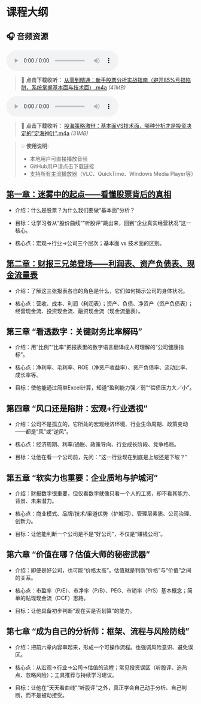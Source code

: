 
# 课程大纲

## 🎧 音频资源

<audio controls>
  <source src="./从零到精通：新手股票分析实战指南（避开85_亏损陷阱，系统掌握基本面与技术面）.m4a" type="audio/mp4">
  您的浏览器不支持音频播放，请下载音频文件收听。
</audio>

> 🎵 **点击下载收听：** [从零到精通：新手股票分析实战指南（避开85%亏损陷阱，系统掌握基本面与技术面）.m4a](从零到精通：新手股票分析实战指南（避开85_亏损陷阱，系统掌握基本面与技术面）.m4a) *(41MB)*

<audio controls>
  <source src="./股海策略激辩：基本面VS技术面，哪种分析才是投资决定的"定海神针".m4a" type="audio/mp4">
  您的浏览器不支持音频播放，请下载音频文件收听。
</audio>

> 🎵 **点击下载收听：** [股海策略激辩：基本面VS技术面，哪种分析才是投资决定的"定海神针".m4a](股海策略激辩：基本面VS技术面，哪种分析才是投资决定的"定海神针".m4a) *(31MB)*

> 💡 **使用说明**: 
> - 本地用户可直接播放音频
> - GitHub用户请点击下载链接
> - 支持所有主流播放器（VLC、QuickTime、Windows Media Player等）



## [第一章：迷雾中的起点——看懂股票背后的真相](第一章：迷雾中的起点——看懂股票背后的真相.md)

- 介绍：什么是股票？为什么我们要做“基本面”分析？

- 目标：让学习者从“股价曲线”“听股评”跳出来，回到“企业真实经营状况”这一核心。

- 核心点：宏观→行业→公司三个层次；基本面 vs 技术面的区别。



## [第二章：财报三兄弟登场——利润表、资产负债表、现金流量表](第二章：财报三兄弟登场——利润表、资产负债表、现金流量表.md)

- 介绍：了解这三张报表各自的角色是什么，它们如何揭示公司的身体状况。

- 核心点：营收、成本、利润（利润表）；资产、负债、净资产（资产负债表）；经营现金流、投资现金流、融资现金流（现金流量表）。

## 第三章 “看透数字：关键财务比率解码”

- 介绍：用“比例”“比率”把报表里的数字语言翻译成人可理解的“公司健康指标”。

- 核心点：净利率、毛利率、ROE（净资产收益率）、资产负债率、流动比率、成长率等。

- 目标：使他能通过简单Excel计算，知道“盈利能力强／弱”“偿债压力大／小”。

## 第四章 “风口还是陷阱：宏观+行业透视”

- 介绍：公司不是孤立的，它所处的宏观经济环境、行业生命周期、政策变动——都是“风”或“逆风”。

- 核心点：经济周期、利率/通胀、政策导向、行业成长阶段、竞争格局。

- 目标：让他在看一个公司前，先问：“这一行业现在到底是上坡还是下坡？”

## 第五章 “软实力也重要：企业质地与护城河”

- 介绍：财报数字很重要，但仅看数字就像只看一个人的工资，却不看其能力、背景、未来潜力。

- 核心点：商业模式、品牌/技术/渠道优势（护城河）、管理层素质、公司治理、创新力。

- 目标：让他能判断一个公司是不是“好公司”，不仅是“赚钱公司”。

## 第六章 “价值在哪？估值大师的秘密武器”

- 介绍：即便是好公司，也可能“价格太高”。估值就是判断“价格”与“价值”之间的关系。

- 核心点：市盈率（P/E）、市净率（P/B）、PEG、市销率（P/S）基本概念；简单的贴现现金流（DCF）思路。

- 目标：让他具备初步判断“现在买是否划算”的能力。

## 第七章 “成为自己的分析师：框架、流程与风险防线”

- 介绍：把前六章内容串起来，形成一个可操作流程。也强调风险意识、避免误区。

- 核心点：从宏观→行业→公司→估值的流程；常见投资误区（听股评、追热点、忽略风险）；工具推荐与持续学习建议。

- 目标：让他在“天天看曲线”“听股评”之外，真正学会自己动手分析、自己判断，而不是被动接受。



